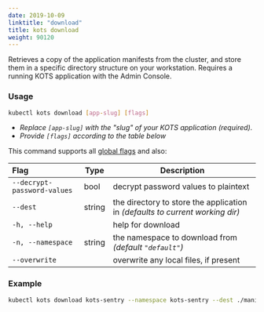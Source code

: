 ```yaml
---
date: 2019-10-09
linktitle: "download"
title: kots download
weight: 90120
---
```


Retrieves a copy of the application manifests from the cluster, and store them in a specific directory structure on your workstation. Requires a running KOTS application with the Admin Console.

### Usage
```bash
kubectl kots download [app-slug] [flags]
```

* _Replace `[app-slug]` with the "slug" of your KOTS application (required)._
* _Provide `[flags]` according to the table below_

This command supports all [global flags](/kots-cli/global-flags/) and also:


| Flag                 | Type | Description |
|:----------------------|------|-------------|
| `--decrypt-password-values` | bool | decrypt password values to plaintext |
| `--dest` | string |        the directory to store the application in _(defaults to current working dir)_ |
| `-h, --help`   |  |           help for download |
| `-n, --namespace` | string |    the namespace to download from _(default `"default"`)_ |
| `--overwrite` |   |       overwrite any local files, if present |

### Example
```bash
kubectl kots download kots-sentry --namespace kots-sentry --dest ./manifests --overwrite
```
